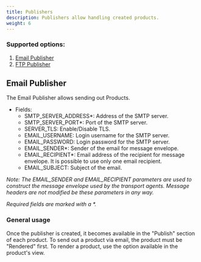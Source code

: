 ```yaml
---
title: Publishers
description: Publishers allow handling created products.
weight: 6
---
```


### Supported options:
1. [Email Publisher](#email-publisher)
2. [FTP Publisher](#ftp-publisher)

## Email Publisher
The Email Publisher allows sending out Products.

* Fields:
    * SMTP_SERVER_ADDRESS*: Address of the SMTP server.
    * SMTP_SERVER_PORT*: Port of the SMTP server.
    * SERVER_TLS: Enable/Disable TLS.
    * EMAIL_USERNAME: Login username for the SMTP server.
    * EMAIL_PASSWORD: Login password for the SMTP server.
    * EMAIL_SENDER*: Sender of the email for message envelope.
    * EMAIL_RECIPIENT*: Email address of the recipient for message envelope. It is possible to use only one email recipient.
    * EMAIL_SUBJECT: Subject of the email.

_Note: The EMAIL_SENDER and EMAIL_RECIPIENT parameters are used to construct the message envelope used by the transport agents. Message headers are not modified be these parameters in any way._

_Required fields are marked with a *._

### General usage
Once the publisher is created, it becomes available in the "Publish" section of each product.
To send out a product via email, the product must be "Rendered" first. To render a product, use the option available in the product's view.


